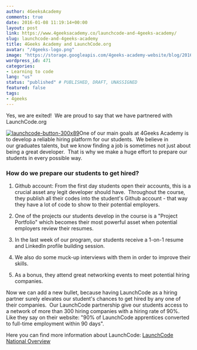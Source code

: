 ```yaml
---
author: 4GeeksAcademy
comments: true
date: 2016-01-08 11:19:14+00:00
layout: post
link: https://www.4geeksacademy.co/launchcode-and-4geeks-academy/
slug: launchcode-and-4geeks-academy
title: 4Geeks Academy and LaunchCode.org
avatar: "/4geeks-logo.png"
image: "https://storage.googleapis.com/4geeks-academy-website/blog/2016/01/launchcode-button-300x89.png"
wordpress_id: 471
categories:
- Learning to code
lang: "us"
status: "published" # PUBLISHED, DRAFT, UNASSIGNED
featured: false
tags:
- 4geeks
---
```


Yes, we are exited!  We are proud to say that we have partnered with LaunchCode.org

[![launchcode-button-300x89](https://storage.googleapis.com/4geeks-academy-website/blog/2016/01/launchcode-button-300x89.png)](https://storage.googleapis.com/4geeks-academy-website/blog/2016/01/launchcode-button-300x89.png)One of our main goals at 4Geeks Academy is to develop a reliable hiring platform for our students.  We believe in our graduates talents, but we know finding a job is sometimes not just about being a great developer.  That is why we make a huge effort to prepare our students in every possible way.


### How do we prepare our students to get hired?





 	
  1. Github account: From the first day students open their accounts, this is a crucial asset any legit developer should have.  Throughout the course, they publish all their codes into the student's Github account - that way they have a lot of code to show to their potential employers.

 	
  2. One of the projects our students develop in the course is a "Project Portfolio" which becomes their most powerful asset when potential employers review their resumes.

 	
  3. In the last week of our program, our students receive a 1-on-1 resume and LinkedIn profile building session.

 	
  4. We also do some muck-up interviews with them in order to improve their skills.

 	
  5. As a bonus, they attend great networking events to meet potential hiring companies.


Now we can add a new bullet, because having LaunchCode as a hiring partner surely elevates our student's chances to get hired by any one of their companies.  Our LaunchCode partnership give our students access to a network of more than 300 hiring companies with a hiring rate of 90%.  Like they say on their website: "90% of LaunchCode apprentices converted to full-time employment within 90 days".

Here you can find more information about LaunchCode: [LaunchCode National Overview](https://storage.googleapis.com/4geeks-academy-website/blog/2016/01/National-Overview.pdf)


